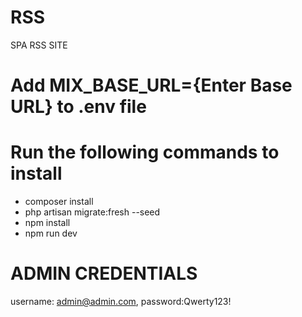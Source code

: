 # RSS
SPA RSS SITE

# Add MIX_BASE_URL={Enter Base URL} to .env file

# Run the following commands to install
- composer install
- php artisan migrate:fresh --seed
- npm install
- npm run dev

# ADMIN CREDENTIALS
username: admin@admin.com, password:Qwerty123!
